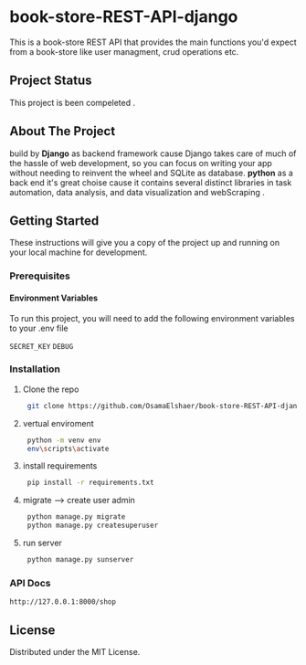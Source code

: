 # book-store-REST-API-django

This is a book-store REST API that provides the main functions you'd expect from a book-store like user managment, crud operations etc.

## Project Status

This project is been compeleted .

## About The Project

build by **Django** as backend framework cause Django takes care of much of the hassle of web development, so you can focus on writing your app without needing to reinvent the wheel and SQLite as database.
**python** as a back end it's great choise cause it contains several distinct libraries in task automation, data analysis, and data visualization and webScraping .

<!-- GETTING STARTED -->

## Getting Started

These instructions will give you a copy of the project up and running on your local machine for development.

### Prerequisites

#### Environment Variables

To run this project, you will need to add the following environment variables to your .env file

`SECRET_KEY`
`DEBUG`

### Installation

1. Clone the repo
    ```sh
     git clone https://github.com/OsamaElshaer/book-store-REST-API-django.git
    ```
2. vertual enviroment
    ```sh
     python -m venv env
     env\scripts\activate
    ```
3. install requirements
    ```sh
     pip install -r requirements.txt
    ```
4. migrate --> create user admin
    ```sh
     python manage.py migrate
     python manage.py createsuperuser
    ```
5. run server
    ```sh
     python manage.py sunserver
    ```

### API Docs

    http://127.0.0.1:8000/shop

<!-- LICENSE -->

## License

Distributed under the MIT License.
